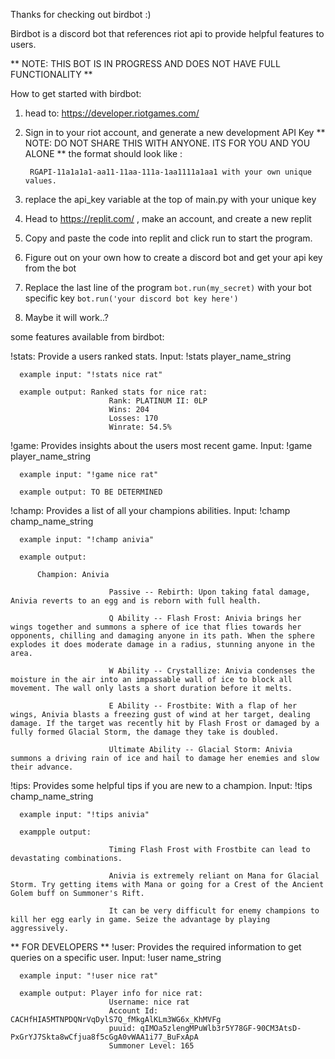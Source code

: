 Thanks for checking out birdbot :)

Birdbot is a discord bot that references riot api to provide helpful features to users.

** NOTE: THIS BOT IS IN PROGRESS AND DOES NOT HAVE FULL FUNCTIONALITY **

How to get started with birdbot:
1. head to: https://developer.riotgames.com/
2. Sign in to your riot account, and generate a new development API Key
  ** NOTE: DO NOT SHARE THIS WITH ANYONE. ITS FOR YOU AND YOU ALONE **
  the format should look like :
       
        RGAPI-11a1a1a1-aa11-11aa-111a-1aa1111a1aa1 with your own unique values.


3. replace the api_key variable at the top of main.py with your unique key
4. Head to https://replit.com/ , make an account, and create a new replit
5. Copy and paste the code into replit and click run to start the program.
6. Figure out on your own how to create a discord bot and get your api key from the bot
7. Replace the last line of the program
 `` bot.run(my_secret) ``
 with your bot specific key
`` bot.run('your discord bot key here') ``
8. Maybe it will work..?





some features available from birdbot:

  !stats:
    Provide a users ranked stats. Input: !stats player_name_string

      example input: "!stats nice rat"

      example output: Ranked stats for nice rat: 
                          Rank: PLATINUM II: 0LP 
                          Wins: 204 
                          Losses: 170 
                          Winrate: 54.5%

  !game:
    Provides insights about the users most recent game. Input: !game player_name_string

      example input: "!game nice rat"

      example output: TO BE DETERMINED

  !champ:
    Provides a list of all your champions abilities. Input: !champ champ_name_string

      example input: "!champ anivia"

      example output: 
      
          Champion: Anivia

                          Passive -- Rebirth: Upon taking fatal damage, Anivia reverts to an egg and is reborn with full health.

                          Q Ability -- Flash Frost: Anivia brings her wings together and summons a sphere of ice that flies towards her opponents, chilling and damaging anyone in its path. When the sphere explodes it does moderate damage in a radius, stunning anyone in the area.

                          W Ability -- Crystallize: Anivia condenses the moisture in the air into an impassable wall of ice to block all movement. The wall only lasts a short duration before it melts.

                          E Ability -- Frostbite: With a flap of her wings, Anivia blasts a freezing gust of wind at her target, dealing damage. If the target was recently hit by Flash Frost or damaged by a fully formed Glacial Storm, the damage they take is doubled.

                          Ultimate Ability -- Glacial Storm: Anivia summons a driving rain of ice and hail to damage her enemies and slow their advance.

  !tips:
    Provides some helpful tips if you are new to a champion. Input: !tips champ_name_string

      example input: "!tips anivia"

      exampple output:

                          Timing Flash Frost with Frostbite can lead to devastating combinations.

                          Anivia is extremely reliant on Mana for Glacial Storm. Try getting items with Mana or going for a Crest of the Ancient Golem buff on Summoner's Rift.

                          It can be very difficult for enemy champions to kill her egg early in game. Seize the advantage by playing aggressively.

  ** FOR DEVELOPERS **
  !user:
    Provides the required information to get queries on a specific user. Input: !user name_string

      example input: "!user nice rat"

      example output: Player info for nice rat: 
                          Username: nice rat 
                          Account Id: CACHfHIA5MTNPDQNrVqDylS7Q_fMkgAlKLm3WG6x_KhMVFg 
                          puuid: qIMOa5zlengMPuWlb3r5Y78GF-90CM3AtsD-PxGrYJ7Skta8wCfjua8f5cGgA0vWAA1i77_BuFxApA 
                          Summoner Level: 165
